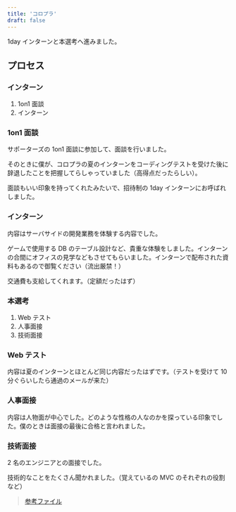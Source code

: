 ```yaml
---
title: 'コロプラ'
draft: false
---
```


1day インターンと本選考へ進みました。

## プロセス

### **インターン**

1. 1on1 面談
2. インターン

### 1on1 面談

サポーターズの 1on1 面談に参加して、面談を行いました。

そのときに僕が、コロプラの夏のインターンをコーディングテストを受けた後に辞退したことを把握してらしゃっていました（高得点だったらしい）。

面談もいい印象を持ってくれたみたいで、招待制の 1day インターンにお呼ばれしました。

### インターン

内容はサーバサイドの開発業務を体験する内容でした。

ゲームで使用する DB のテーブル設計など、貴重な体験をしました。インターンの合間にオフィスの見学などもさせてもらいました。インターンで配布された資料もあるので御覧ください（流出厳禁！）

交通費も支給してくれます。（定額だったはず）

### **本選考**

1. Web テスト
2. 人事面接
3. 技術面接

### Web テスト

内容は夏のインターンとほとんど同じ内容だったはずです。（テストを受けて 10 分ぐらいしたら通過のメールが来た）

### 人事面接

内容は人物面が中心でした。どのような性格の人なのかを探っている印象でした。僕のときは面接の最後に合格と言われました。

### 技術面接

2 名のエンジニアとの面接でした。

技術的なことをたくさん聞かれました。（覚えているの MVC のそれぞれの役割など）

> [参考ファイル](https://www.dropbox.com/sh/xcmw2c79qcw0vqu/AACmDQeXoLug09uaDbXrfanSa?dl=0)
